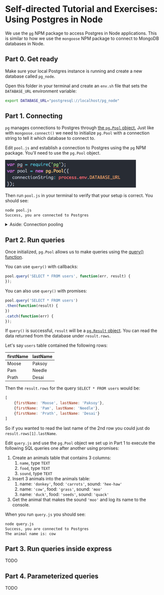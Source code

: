 # Self-directed Tutorial and Exercises: Using Postgres in Node

We use the [`pg`](https://node-postgres.com/) NPM package to access
Postgres in Node applications. This is similar to how we use the `mongoose` NPM
package to connect to MongoDB databases in Node.

## Part 0. Get ready

Make sure your local Postgres instance is running and create a new database
called `pg_node`.

Open this folder in your terminal and create an `env.sh` file that sets
the `DATABASE_URL` environment variable:

```sh
export DATABASE_URL="postgresql://localhost/pg_node"
```

## Part 1. Connecting

`pg` manages connections to Postgres through [the `pg.Pool` object.](https://node-postgres.com/features/pooling)
Just like with `mongoose.connect()` we need to initialize `pg.Pool` with a connection
string to tell it which database to connect to.

Edit `pool.js` and establish a connection to Postgres using the
`pg` NPM package. You'll need to use the `pg.Pool` object.

![Postgres pool setup screenshot](img/pool1.png)

Then run `pool.js` in your terminal to verify that your setup is correct.
You should see:

```
node pool.js
Success, you are connected to Postgres
```

<details><summary>
Aside: Connection pooling
</summary><p>

For SQL databases, database connections are a precious commodity.
Behind the scenes `pg.Pool` creates multiple connections to the database
and re-uses these connections efficiently across requests.

</p></details>

## Part 2. Run queries

Once initialized, `pg.Pool` allows us to make queries using the
[query() function](https://node-postgres.com/features/pooling#single-query).

You can use `query()` with callbacks:

```javascript
pool.query('SELECT * FROM users', function(err, result) {
});
```

You can also use `query()` with promises:

```javascript
pool.query('SELECT * FROM users')
.then(function(result) {
})
.catch(function(err) {
});
```

If `query()` is successful, `result` will be a
[`pg.Result` object](https://node-postgres.com/api/result).
You can read the data returned from the database under `result.rows`.

Let's say `users` table contained the following rows:

| firstName | lastName |
| :------------- | :------------- |
| Moose | Paksoy |
| Pam | Needle |
| Prath | Desai |

Then the `result.rows` for the query `SELECT * FROM users` would be:

```javascript
[
    {firstName: 'Moose', lastName: 'Paksoy'},
    {firstName: 'Pam', lastName: 'Needle'},
    {firstName: 'Prath', lastName: 'Desai'}
]
```

So if you wanted to read the last name of the 2nd row you could just
do `result.rows[1].lastName`.

Edit `query.js` and use the `pg.Pool` object we set up in Part 1 to
execute the following SQL queries one after another using promises:

1. Create an animals table that contains 3 columns:
    1. `name`, type `TEXT`
    1. `food`, type `TEXT`
    1. `sound`, type `TEXT`
1. Insert 3 animals into the animals table:
    1. name: `'donkey'`, food: `'carrots'`, sound: `'hee-haw'`
    1. name: `'cow'`, food: `'grass'`, sound: `'moo'`
    1. name: `'duck'`, food: `'seeds'`, sound: `'quack'`
1. Get the animal that makes the sound `'moo'` and log its name to the console.

When you run `query.js` you should see:

```
node query.js
Success, you are connected to Postgres
The animal name is: cow
```

## Part 3. Run queries inside express

TODO

## Part 4. Parameterized queries

TODO
